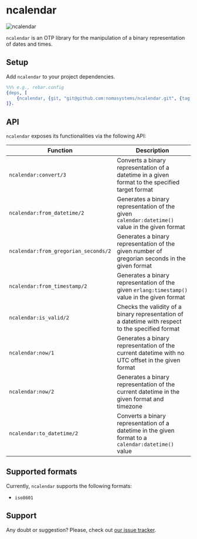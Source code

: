 # ncalendar

![ncalendar](https://github.com/nomasystems/ncalendar/actions/workflows/build.yml/badge.svg)

`ncalendar` is an OTP library for the manipulation of a binary representation of dates and times.

## Setup

Add `ncalendar` to your project dependencies.

```erl
%%% e.g., rebar.config
{deps, [
    {ncalendar, {git, "git@github.com:nomasystems/ncalendar.git", {tag, "0.1.0"}}}
]}.
```

## API

`ncalendar` exposes its functionalities via the following API:

| Function | Description |
| --------  | ------------ |
| `ncalendar:convert/3` | Converts a binary representation of a datetime in a given format to the specified target format |
| `ncalendar:from_datetime/2` | Generates a binary representation of the given `calendar:datetime()` value in the given format |
| `ncalendar:from_gregorian_seconds/2` | Generates a binary representation of the given number of gregorian seconds in the given format |
| `ncalendar:from_timestamp/2` | Generates a binary representation of the given `erlang:timestamp()` value in the given format |
| `ncalendar:is_valid/2` | Checks the validity of a binary representation of a datetime with respect to the specified format |
| `ncalendar:now/1` | Generates a binary representation of the current datetime with no UTC offset in the given format |
| `ncalendar:now/2` | Generates a binary representation of the current datetime in the given format and timezone |
| `ncalendar:to_datetime/2` | Converts a binary representation of a datetime in the given format to a `calendar:datetime()` value |

## Supported formats

Currently, `ncalendar` supports the following formats:
- `iso8601`

## Support

Any doubt or suggestion? Please, check out [our issue tracker](https://github.com/nomasystems/ncalendar/issues).
